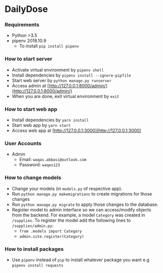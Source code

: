 # DailyDose

### Requirements

- Python >3.5
- pipenv 2018.10.9
  - To install `pip install pipenv`

### How to start server

- Activate virtual environment by `pipenv shell`
- Install dependencies by `pipenv install --ignore-pipfile`
- Start web server by `python manage.py runserver`
- Access admin at [http://127.0.0.1:8000/admin/](http://127.0.0.1:8000/admin/)
- When you are done, exit virtual environment by `exit`

### How to start web app

- Install dependencies by `yarn install`
- Start web app by `yarn start`
- Access web app at [http://127.0.0.1:3000](http://127.0.0.1:3000)

### User Accounts

- Admin
  - Email: `waqas.abbasi@outlook.com`
  - Password: `waqas123`

### How to change models

- Change your models (in `models.py` of respective app).
- Run `python manage.py makemigrations` to create migrations for those changes
- Run `python manage.py migrate` to apply those changes to the database.
- Register model to admin interface so we can access/modify objects from the backend. For example, a model `Category` was created in `/supplies`. To register the model add the following lines to `/supplies/admin.py`:
  - `from .models import Category`
  - `admin.site.register(Category)`

### How to install packages

- Use `pipenv` instead of `pip` to install whatever package you want e.g `pipenv install requests`
